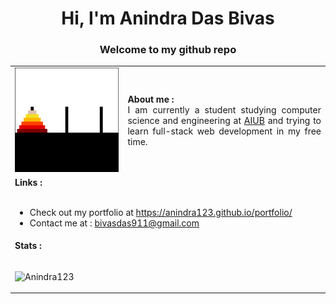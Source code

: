 <h1 align="center">Hi, I'm Anindra Das Bivas </h1>
<h3 align="center"><b>Welcome to my github repo</b></h3>
<table>
<tr>
<td>
   <a href="https://en.wikipedia.org/wiki/Tower_of_Hanoi" target="_blank" >
   <img src="toh.gif"  alt="tower of hanoi gif" title="tower of hanoi solver gif" />
   </a>
</td>
<td align="justify">
<b>About me :</b>
<br>
I am currently a student studying computer science and engineering at 
<a href="https://www.aiub.edu/">AIUB</a> and trying to learn full-stack web development in my free time.
</td>  
</tr>
<tr >
<td colspan="2">
<b>Links :</b>
   
<ul>
     <br>
<li>
    Check out my portfolio at <a href="https://anindra123.github.io/portfolio/">https://anindra123.github.io/portfolio/</a>
</li>
<li>
    Contact me at : <a href="">bivasdas911@gmail.com</a>
</li>
</ul>
</td>
<tr>
<td colspan="2">
<b>Stats :</b>
<p>
<br>
<img align="center" src="https://github-readme-stats.vercel.app/api?username=Anindra123&show_icons=true&locale=en&theme=dracula" alt="Anindra123" />
</p>
</td>
</tr>
</tr>
</table>
